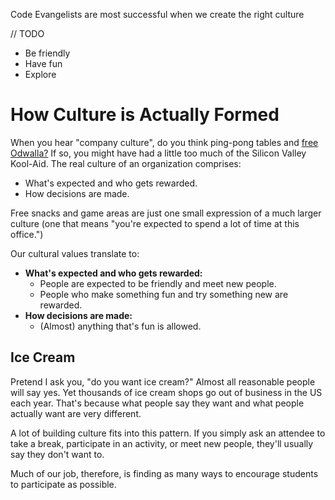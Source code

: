 Code Evangelists are most successful when we create the right culture

// TODO

- Be friendly
- Have fun
- Explore

# How Culture is Actually Formed

When you hear "company culture", do you think ping-pong tables and
[free Odwalla?](https://techcrunch.com/2013/06/05/mourn-the-loss-of-odwalla-mourn-the-loss-of-your-job/) If so, you
might have had a little too much of the Silicon Valley Kool-Aid. The real culture of an organization comprises:

- What's expected and who gets rewarded.
- How decisions are made.

Free snacks and game areas are just one small expression of a much larger culture (one that means "you're expected to
spend a lot of time at this office.")

Our cultural values translate to:

- **What's expected and who gets rewarded:**
  - People are expected to be friendly and meet new people.
  - People who make something fun and try something new are rewarded.
- **How decisions are made:**
  - (Almost) anything that's fun is allowed.

## Ice Cream

Pretend I ask you, "do you want ice cream?" Almost all reasonable people will say yes. Yet thousands of ice cream shops
go out of business in the US each year. That's because what people say they want and what people actually want are very
different.

A lot of building culture fits into this pattern. If you simply ask an attendee to take a break, participate in an
activity, or meet new people, they'll usually say they don't want to.

Much of our job, therefore, is finding as many ways to encourage students to participate as possible.
